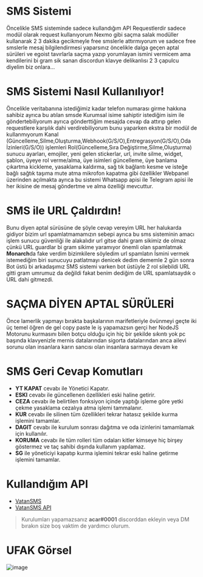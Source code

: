 # SMS Sistemi
Öncelikle SMS sisteminde sadece kullandığım API Requestlerdir sadece modül olarak request kullanıyorum Nexmo gibi saçma salak modüller kullanarak 2 3 dakika gecikmeyle free smslerle attırmıyorum ve sadece free smslerle mesaj bilgilendirmesi yaparsınız öncelikle dalga geçen aptal sürüleri ve egoist tavırlarla saçma yazıp yorumlayan ismini vermicem ama kendilerini bi gram sik sanan discordun klavye delikanlısı 2 3 çapulcu diyelim biz onlara...

# SMS Sistemi Nasıl Kullanılıyor!
Öncelikle veritabanına istediğimiz kadar telefon numarası girme hakkına sahibiz ayrıca bu atılan smsde Kurumsal isime sahiptir istediğim isim ile göndertebiliyorum ayrıca gönderttiğim mesajda cevap da attırıp gelen requestlere karşılık dahi verdirebiliyorum bunu yaparken ekstra bir modül de kullanmıyorum Kanal (Güncelleme,Silme,Oluşturma,Webhook(G/S/O),Entregrasyon(G/S/O),Oda İzinleri(G/S/O)) işlemleri Rol(Güncelleme,Sıra Değiştirme,Silme,Oluşturma) sunucu ayarları, emojiler, yeni gelen stickerlar, url, invite silme, widget, şablon, üyeye rol verme/alma, üye isimleri güncelleme, üye banlama çıkartma kickleme, yasaklama kaldırma, sağ tık bağlantı kesme ve isteğe bağlı sağtık taşıma mute atma mikrofon kapatma gibi özellikler Webpanel üzerinden açılmakta ayrıca bu sistemi Whatsapp apisi ile Telegram apisi ile her ikisine de mesaj göndertme ve alma özelliği mevcuttur.

# SMS ile URL Çaldırdın!
Bunu diyen aptal sürüsüne de şöyle cevap vereyim URL her halukarda gidiyor bizim url spamlatmamamızın sebepi ayrıca bu sms sisteminin amacı işlem sunucu güvenliği ile alakalıdır url gitse dahi gram sikimiz de olmaz çünkü URL guardlar bi gram sikime yaramıyor önemli olan spamlatmak **Monarch**da fake verdim bizimkilere söyledim url spamlatın İsmini vermek istemediğim biri sunucuyu patlatmayı denicek dedim dememle 2 gün sonra Bot üstü bi arkadaşımız SMS sistemi varken bot üstüyle 2 rol silebildi URL gitti gram umrumuz da değildi fakat benim dediğim de URL spamlatsaydık o URL dahi gitmezdi.

# SAÇMA DİYEN APTAL SÜRÜLERİ
Önce lamerlik yapmayı bırakta başkalarının marifetleriyle övünmeyi geçte iki üç temel öğren de gel copy paste le iş yapamazsın gerçi her NodeJS Motorunu kurmasını bilen botçu olduğu için hiç bir şekilde sıkıntı yok pc başında klavyenizle mernis datalarından sigorta datalarından anca ailevi sorunu olan insanlara karın sancısı olan insanlara sarmaya devam ke 

# **SMS Geri Cevap Komutları**
 * **YT KAPAT** cevabı ile Yönetici Kapatır.
 * **ESKI** cevabı ile güncellenen özellikleri eski haline getirir.
 * **CEZA** cevabı ile belirtilen fonksiyon içinde yaptığı işleme göre yetki çekme yasaklama cezalıya atma işlemi tammalanır.
 * **KUR** cevabı ile silinen tüm özellikleri tekrar hatasız şekilde kurma işlemini tamamlar.
 * **DAGIT** cevabı ile kurulum sonrası dağıtma ve oda izinlerini tamamlamak için kullanılır.
 * **KORUMA** cevabı ile tüm rolleri tüm odaları kitler kimseye hiç birşey göstermez ve taç sahibi dışında kullanım yapılamaz.
 * **SG** ile yöneticiyi kapatıp kurma işlemini tekrar eski haline getirme işlemini tamamlar.

# Kullandığım API 
- [VatanSMS](https://www.vatansms.com/)
- [VatanSMS API](https://www.vatansms.com/push-get-sms-gonderme-api/)

> Kurulumları yapamazsanız **acar#0001** discorddan ekleyin veya DM bırakın size boş vaktim de yardımcı olurum.  

# UFAK Görsel
![image](https://user-images.githubusercontent.com/77089894/125877536-28045b46-2cfd-446f-bb2e-9706bdea1083.png)

